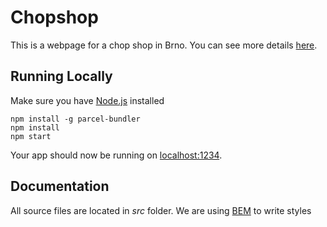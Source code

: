 # Chopshop

This is a webpage for a chop shop in Brno. 
You can see more details [here](http://chopshop.cz/).

## Running Locally
Make sure you have [Node.js](http://nodejs.org/) installed

```
npm install -g parcel-bundler
npm install
npm start
```

Your app should now be running on [localhost:1234](http://localhost:1234/).

## Documentation
All source files are located in *src* folder.
We are using [BEM](http://getbem.com/) to write styles